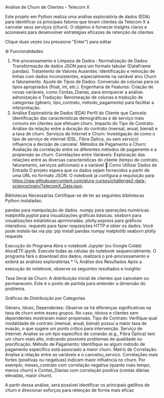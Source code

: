 Análise de Churn de Clientes - Telecom X

Este projeto em Python realiza uma análise exploratória de dados (EDA) para identificar os principais fatores que levam clientes da Telecom X a cancelar seus serviços (churn). O objetivo é fornecer insights claros e acionáveis para desenvolver estratégias eficazes de retenção de clientes.

Clique duas vezes (ou pressione "Enter") para editar

⚙️ Funcionalidades
1. Pré-processamento e Limpeza de Dados :
Normalização de Dados: Transformação de dados JSON para um formato tabular (DataFrame pandas).
Tratamento de Valores Ausentes: Identificação e remoção de linhas com dados inconsistentes, especialmente na variável alvo Churn e faturamento.
Ajuste de Tipos de Dados: Conversão de colunas para os tipos apropriados (float, int, etc.).
Engenharia de Features: Criação de novas variáveis, como Contas_Diarias, para enriquecer a análise.
adronização e Tradução: Renomeação de colunas e tradução de categorias (gênero, tipo_contrato, método_pagamento) para facilitar a interpretação.
2. Análise Exploratória de Dados (EDA)
Perfil do Cliente que Cancela: Identificação das características demográficas e de serviço mais comuns em clientes que efetuam churn.
Impacto do Tipo de Contrato: Análise da relação entre a duração do contrato (mensal, anual, bienal) e a taxa de churn.
Serviços de Internet e Churn: Investigação de como o tipo de serviço de internet (DSL, Fibra Óptica, ou sem serviço) influencia a decisão de cancelar.
Métodos de Pagamento e Churn: Avaliação da correlação entre os diferentes métodos de pagamento e a propensão ao churn.
Correlações entre Variáveis: Exploração das relações entre as diversas características do cliente (tempo de contrato, faturamento, serviços adicionais) e a variável
🚀 Como Utilizar
Dados de Entrada
O projeto espera que os dados sejam fornecidos a partir de uma URL no formato JSON. O notebook já configura a requisição para https://raw.githubusercontent.com/alura-cursos/challenge2-data-science/main/TelecomX_Data.json.

Bibliotecas Necessárias
Certifique-se de ter as seguintes bibliotecas Python instaladas:

pandas para manipulação de dados.
numpy para operações numéricas.
matplotlib.pyplot para visualizações gráficas básicas.
seaborn para visualizações estatísticas aprimoradas.
plotly.express para gráficos interativos.
requests para fazer requisições HTTP e obter os dados.
Você pode instalá-las via pip: pip install pandas numpy matplotlib seaborn plotly requests

Execução do Programa
Abra o notebook Jupyter (ou Google Colab) AluraETF.ipynb.
Execute todas as células do notebook sequencialmente. O programa fará o download dos dados, realizará o pré-processamento e exibirá as análises exploratórias.*
🔍 Análise dos Resultados
Após a execução do notebook, observe os seguintes resultados e insights:

Taxa Geral de Churn: A distribuição inicial de clientes que cancelam ou permanecem. Este é o ponto de partida para entender a dimensão do problema.

Gráficos de Distribuição por Categorias

Gênero, Idoso, Dependentes: Observe se há diferenças significativas na taxa de churn entre esses grupos. No caso, idosos e clientes sem dependentes mostraram maior propensão.
Tipo de Contrato: Verifique qual modalidade de contrato (mensal, anual, bienal) possui a maior taxa de evasão, o que sugere um ponto crítico para intervenção.
Serviço de Internet: Analise se um tipo específico de conexão (e.g., Fibra Óptica) tem um churn mais alto, indicando possíveis problemas de qualidade ou precificação.
Método de Pagamento: Identifique se algum método de pagamento específico está associado a maior churn.
Matriz de Correlação: Analise a relação entre as variáveis e o cancelou_servico. Correlações mais fortes (positivas ou negativas) indicam maior influência no churn. Por exemplo, meses_contrato com correlação negativa (quanto mais tempo, menos churn) e Contas_Diarias com correlação positiva (contas diárias elevadas, maior churn).

A partir dessa análise, será possível identificar os principais gatilhos de churn e direcionar esforços para retenção de forma mais eficaz

